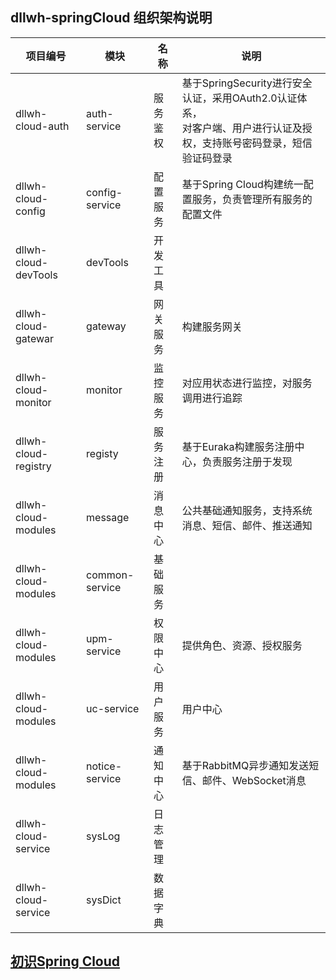 dllwh-springCloud 组织架构说明
---

| 项目编号  | 模块 | 名称 | 说明 |
| --- | --- | --- | --- |
| dllwh-cloud-auth  | auth-service |服务鉴权| 基于SpringSecurity进行安全认证，采用OAuth2.0认证体系，<br/>对客户端、用户进行认证及授权，支持账号密码登录，短信验证码登录 |
| dllwh-cloud-config  | config-service | 配置服务 | 基于Spring Cloud构建统一配置服务，负责管理所有服务的配置文件 |
| dllwh-cloud-devTools  | devTools | 开发工具 |  |
| dllwh-cloud-gatewar  | gateway | 网关服务 | 构建服务网关 |
| dllwh-cloud-monitor  | monitor | 监控服务 | 对应用状态进行监控，对服务调用进行追踪 |
| dllwh-cloud-registry  | registy | 服务注册 | 基于Euraka构建服务注册中心，负责服务注册于发现 |
| dllwh-cloud-modules | message| 消息中心 | 公共基础通知服务，支持系统消息、短信、邮件、推送通知 |
| dllwh-cloud-modules  | common-service | 基础服务 |  |
| dllwh-cloud-modules  | upm-service | 权限中心 | 提供角色、资源、授权服务 |
| dllwh-cloud-modules  | uc-service | 用户服务 | 用户中心 |
| dllwh-cloud-modules  | notice-service |  通知中心 | 基于RabbitMQ异步通知发送短信、邮件、WebSocket消息  |
| dllwh-cloud-service  | sysLog  | 日志管理  |   |
| dllwh-cloud-service  | sysDict | 数据字典  |   |

		
[初识Spring Cloud](./SpringCloud.md)
----------------------
